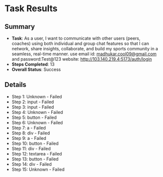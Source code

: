 
# Task Results

## Summary
- **Task**: As a user, I want to communicate with other users (peers, coaches) using both individual and group chat features so that I can network, share insights, collaborate, and build my sports community in a seamless, real-time manner. use email id: madhukar.cool09@gmail.com and password:Test@123    website: http://103.140.219.4:5173/auth/login
- **Steps Completed**: 13
- **Overall Status**: Success

## Details
- Step 1: Unknown - Failed
- Step 2: input - Failed
- Step 3: input - Failed
- Step 4: Unknown - Failed
- Step 5: button - Failed
- Step 6: Unknown - Failed
- Step 7: a - Failed
- Step 8: div - Failed
- Step 9: a - Failed
- Step 10: button - Failed
- Step 11: div - Failed
- Step 12: textarea - Failed
- Step 13: button - Failed
- Step 14: div - Failed
- Step 15: Unknown - Failed
